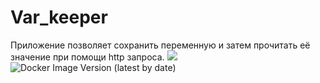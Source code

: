 # Var_keeper

Приложение позволяет сохранить переменную и затем прочитать её значение при помощи http запроса.
<img src="https://github.com/Detrovv1/var_keeper/actions/workflows/staging.yml/badge.svg">
<img alt="Docker Image Version (latest by date)" src="https://img.shields.io/docker/v/docker/var_keeper?label=build%20for%20commit&sort=date">
